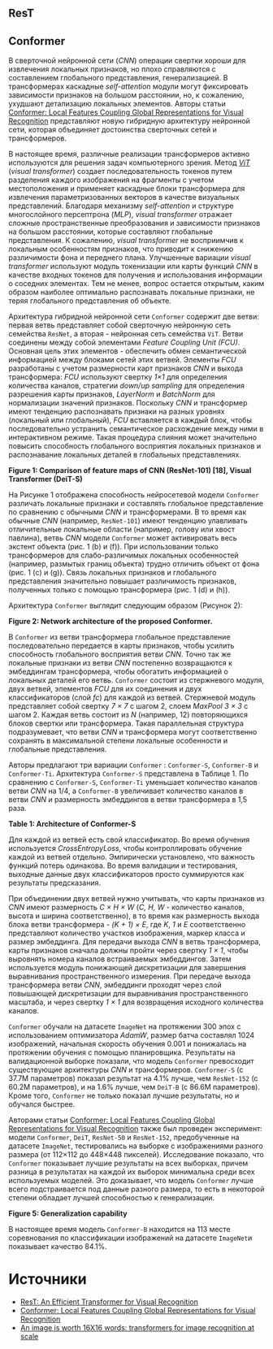## ResT



## Conformer

В сверточной нейронной сети (_CNN_) операции свертки хороши для извлечения локальных признаков, но плохо справляются с составлением глобального представления, генерализацией. В трансформерах каскадные _self-attention_ модули могут фиксировать зависимости признаков на большом расстоянии, но, к сожалению, ухудшают детализацию локальных элементов.
Авторы статьи [Conformer: Local Features Coupling Global Representations for Visual Recognition](https://arxiv.org/pdf/2105.03889v1.pdf) представляют новую гибридную архитектуру нейронной сети, которая объединяет достоинства сверточных сетей и трансформеров. 

В настоящее время, различные реализации трансформеров активно используются для решения задач компьютерного зрения. 
Метод [_ViT_](https://arxiv.org/pdf/2010.11929v2.pdf) (_visual transformer_) создает последовательность токенов путем разделения каждого изображения на фрагменты с учетом местоположения и применяет каскадные блоки трансформера для извлечения параметризованных векторов в качестве визуальных представлений. Благодаря механизму _self-attention_ и структуре многослойного персептрона (_MLP_), _visual transformer_ отражает сложные пространственные преобразования и зависимости признаков на большом расстоянии, которые составляют глобальные представления. К сожалению, _visual transformer_ не восприимчив к локальным особенностям признаков, что приводит к снижению различимости фона и переднего плана. Улучшенные вариации _visual transformer_ используют модуль токенизации или карты функций _CNN_ в качестве входных токенов для получения и использования информации о соседних элементах. Тем не менее, вопрос остается открытым, каким образом наиболее оптимально распознавать локальные признаки, не теряя глобального представления об объекте.

Архитектура гибридной нейронной сети `Conformer` содержит две ветви: первая ветвь представляет собой сверточную нейронную сеть семейства `ResNet`, а вторая - нейронная сеть семейства `ViT`. Ветви соединены между собой элементами _Feature Coupling Unit (FCU)_. Основная цель этих элементов - обеспечить обмен семантической информацией между блоками сетей этих ветвей.  Элементы _FCU_ разработаны с учетом размерности карт признаков _CNN_ и выхода трансформера: _FCU_ используют свертку _1×1_ для определения количества каналов, стратегии _down/up sampling_ для определения разрешения карты признаков, _LayerNorm_ и _BatchNorm_ для нормализации значений признаков. Поскольку _CNN_ и трансформер имеют тенденцию распознавать признаки на разных уровнях (локальный или глобальный), _FCU_ вставляется в каждый блок, чтобы последовательно устранить семантическое расхождение между ними в интерактивном режиме. Такая процедура слияния может значительно повысить способность глобального восприятия локальных признаков и распознавание локальных деталей в глобальных представлениях.

**Figure 1: Comparison of feature maps of CNN (ResNet-101) [18], Visual Transformer (DeiT-S)**

На Рисунке 1 отображена способность нейросетевой модели `Conformer` различать локальные признаки и составлять глобальное представление по сравнению с обычными _CNN_ и трансформерами. В то время как обычные _CNN_ (например, `ResNet-101`) имеют тенденцию улавливать отличительные локальные области (например, голову или хвост павлина),  ветвь _CNN_ модели `Conformer` может активировать весь экстент объекта (рис. 1 (b) и (f)). При использовании только трансформеров для слабо-различимых локальных особенностей (например, размытых границ объекта) трудно отличить объект от фона (рис. 1 (c) и (g)). Связь локальных признаков и глобального представления значительно повышает различимость признаков, полученных только с помощью трансформера (рис. 1 (d) и (h)).

Архитектура `Conformer` выглядит следующим образом (Рисунок 2):

**Figure 2: Network architecture of the proposed Conformer.**

В `Conformer` из ветви трансформера глобальное представление последовательно передается в карты признаков, чтобы усилить способность глобального восприятия ветви _CNN_. Точно так же локальные признаки из ветви _CNN_ постепенно возвращаются к эмбеддингам трансформера, чтобы обогатить информацией о локальных деталей его ветвь. 
`Conformer` состоит из стержневого модуля, двух ветвей, элементов _FCU_ для их соединения и двух классификаторов (слой _fc_) для каждой из ветвей.
Стержневой модуль представляет собой свертку _7 × 7_ с шагом 2, слоем _MaxPool_ _3 × 3_ с шагом 2. Каждая ветвь состоит из _N_ (например, 12) повторяющихся блоков свертки или трансформера. Такая параллельная структура подразумевает, что ветви _CNN_ и трансформера могут соответственно сохранять в максимальной степени локальные особенности и глобальные представления. 

Авторы предлагают три вариации `Conformer` : `Conformer-S`, `Conformer-B` и `Conformer-Ti`. Архитектура `Conformer-S` представлена в Таблице 1. По сравнению с `Conformer-S`, `Conformer-Ti` уменьшает количество каналов ветви _CNN_ на 1/4, а `Conformer-B` увеличивает количество каналов в ветви _CNN_ и размерность эмбеддингов в ветви трансформера в 1,5 раза.

**Table 1: Architecture of Conformer-S**

Для каждой из ветвей есть свой классификатор. Во время обучения используется _CrossEntropyLoss_, чтобы контроллировать обучение каждой из ветвей отдельно. 
Эмпирически установлено, что важность функций потерь одинакова. Во время валидации и тестирования, выходные данные двух классификаторов просто суммируются как результаты предсказания.

При объединении двух ветвей нужно учитывать, что карты признаков из _CNN_ имеют размерность _C × H × W_ (_C, H, W_ - количество каналов, высота и ширина соответственно), в то время как размерность выхода блока ветви трансформера - _(K + 1) × E_, где _K_, _1_ и _E_ соответственно представляют количество участков изображения, маркер класса и размер эмбеддинга. Для передачи выхода _CNN_ в ветвь трансформера, карты признаков сначала должны пройти через свертку _1 × 1_, чтобы выровнять номера каналов встраиваемых эмбеддингов. Затем используется модуль понижающей дискретизации для завершения выравнивания пространственного измерения. При передаче выхода трансформера ветви _CNN_, эмбеддинги проходят через слой повышающей дискретизации для выравнивания пространственного масштаба, и через свертку _1 × 1_ для возвращения исходного количества каналов.

`Conformer` обучали на датасете  `ImageNet` на протяжении 300 эпох с использованием оптимизатора _AdamW_, размер батча составлял 1024 изображений, начальная скорость обучения 0.001 и понижалась на протяжении обучения с помощью планировщика. Результаты на валидационной выборке показали, что модель `Conformer` превосходит существующие архитектуры _CNN_ и трансформеров. `Conformer-S` (c 37.7M параметров) показал результат на 4.1% лучше, чем `ResNet-152` (c 60.2M параметров), и на  1.6% лучше, чем `DeiT-B` (c 86.6M параметров). Кроме того, `Conformer` не только показал лучшие результаты, но и обучался быстрее.

Авторами статьи [Conformer: Local Features Coupling Global Representations for Visual Recognition](https://arxiv.org/pdf/2105.03889v1.pdf) также был проведен эксперимент: модели `Conformer`, `DeiT`, `ResNet-50` и `ResNet-152`, предобученные на датасете `ImageNet`, тестировались на выборке с изображениями разного размера (от 112×112 до 448×448 пикселей). Исследование показало, что `Conformer` показывает лучшие результаты на всех выборках, причем разница в результатах на каждой их выборок минимальна среди всех используемых моделей. Это доказывает, что модель `Conformer` лучше всего подстраивается под данные разного размера, то есть в некоторой степени обладает лучшей способностью к генерализации.

**Figure 5: Generalization capability**

В настоящее время модель `Conformer-B` находится на 113 месте соревнования по классификации изображений на датасете `ImageNet`и показывает качество 84.1%. 

# Источники

- [ResT: An Efficient Transformer for Visual Recognition](https://arxiv.org/pdf/2105.13677v5.pdf)
- [Conformer: Local Features Coupling Global Representations for Visual Recognition](https://arxiv.org/pdf/2105.03889v1.pdf)
- [An image is worth 16X16 words: transformers for image recognition at scale](https://arxiv.org/pdf/2010.11929v2.pdf)
